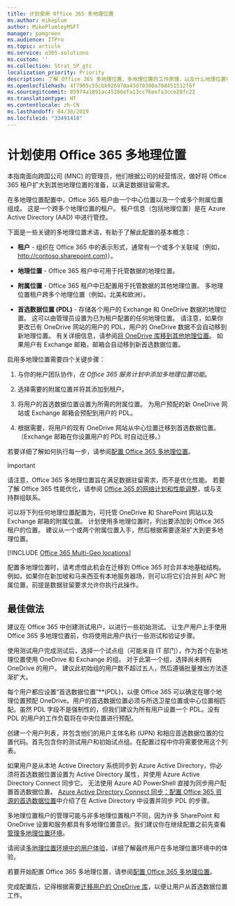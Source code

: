 ```yaml
---
title: 计划使用 Office 365 多地理位置
ms.author: mikeplum
author: MikePlumleyMSFT
manager: pamgreen
ms.audience: ITPro
ms.topic: article
ms.service: o365-solutions
ms.custom: ''
ms.collection: Strat_SP_gtc
localization_priority: Priority
description: 了解 Office 365 多地理位置、多地理位置的工作原理，以及什么地理位置可用于数据存储。
ms.openlocfilehash: 4f7905c55cbb926978a43d70300a70d451512f6f
ms.sourcegitcommit: 85974a1891ac45286efa13cc76eefa3cce28fc22
ms.translationtype: HT
ms.contentlocale: zh-CN
ms.lasthandoff: 04/30/2019
ms.locfileid: "33491418"
---
```

# <a name="plan-for-office-365-multi-geo"></a>计划使用 Office 365 多地理位置

本指南面向跨国公司 (MNC) 的管理员，他们根据公司的经营情况，做好将 Office 365 租户扩大到其他地理位置的准备，以满足数据驻留需求。

在多地理位置配置中，Office 365 租户由一个中心位置以及一个或多个附属位置组成。 这是一个跨多个地理位置的租户。 租户信息（包括地理位置）是在 Azure Active Directory (AAD) 中进行管控。

下面是一些关键的多地理位置术语，有助于了解此配置的基本概念：

-   **租户** - 组织在 Office 365 中的表示形式，通常有一个或多个关联域（例如，http://contoso.sharepoint.com)）。 

-   **地理位置** - Office 365 租户中可用于托管数据的地理位置。

-   **附属位置** - Office 365 租户中已配置用于托管数据的其他地理位置。 多地理位置租户跨多个地理位置（例如，北美和欧洲）。

-   **首选数据位置 (PDL)** - 存储各个用户的 Exchange 和 OneDrive 数据的地理位置。 这可以由管理员设置为已为租户配置的任何地理位置。 请注意，如果你更改已有 OneDrive 网站的用户的 PDL，用户的 OneDrive 数据不会自动移到新地理位置。 有关详细信息，请参阅[将 OneDrive 库移到其他地理位置](move-onedrive-between-geo-locations.md)。 如果用户有 Exchange 邮箱，邮箱会自动移到新首选数据位置。

启用多地理位置需要四个关键步骤：

1.  与你的帐户团队协作，_在 Office 365 服务计划中添加多地理位置功能_。

2.  选择需要的附属位置并将其添加到租户。

3.  将用户的首选数据位置设置为所需的附属位置。 为用户预配的新 OneDrive 网站或 Exchange 邮箱会预配到用户的 PDL。

4.  根据需要，将用户的现有 OneDrive 网站从中心位置迁移到首选数据位置。 （Exchange 邮箱在你设置用户的 PDL 时自动迁移。）

若要详细了解如何执行每一步，请参阅[配置 Office 365 多地理位置](multi-geo-tenant-configuration.md)。

> [!IMPORTANT]
> 请注意，Office 365 多地理位置旨在满足数据驻留需求，而不是优化性能。 若要了解 Office 365 性能优化，请参阅 [Office 365 的网络计划和性能调整](https://support.office.com/article/e5f1228c-da3c-4654-bf16-d163daee8848)，或与支持群组联系。

可以将下列任何地理位置配置为，可托管 OneDrive 和 SharePoint 网站以及 Exchange 邮箱的附属位置。 计划使用多地理位置时，列出要添加到 Office 365 租户的位置。 建议从一个或两个附属位置入手，然后根据需要逐渐扩大到更多地理位置。

[!INCLUDE [Office 365 Multi-Geo locations](includes/office-365-multi-geo-locations.md)]

配置多地理位置时，请考虑借此机会在迁移到 Office 365 时合并本地基础结构。例如，如果你在新加坡和马来西亚有本地服务器场，则可以将它们合并到 APC 附属位置，前提是数据驻留要求允许你执行此操作。

## <a name="best-practices"></a>最佳做法

建议在 Office 365 中创建测试用户，以进行一些初始测试。 让生产用户上手使用 Office 365 多地理位置前，你将使用此用户执行一些测试和验证步骤。

使用测试用户完成测试后，选择一个试点组（可能来自 IT 部门），作为首个在新地理位置使用 OneDrive 和 Exchange 的组。 对于此第一个组，选择尚未拥有 OneDrive 的用户。 建议此初始组的用户数不超过五人，然后遵循批量推出方法逐渐扩大。

每个用户都应设置“首选数据位置”**(PDL)，以便 Office 365 可以确定在哪个地理位置预配 OneDrive。用户的首选数据位置必须与所选卫星位置或中心位置相匹配。虽然 PDL 字段不是强制性的，但我们建议为所有用户设置一个 PDL。没有 PDL 的用户的工作负载将在中央位置进行预配。

创建一个用户列表，并包含他们的用户主体名称 (UPN) 和相应首选数据位置的位置代码。首先包含你的测试用户和初始试点组。在配置过程中你将需要使用这个列表。

如果用户是从本地 Active Directory 系统同步到 Azure Active Directory，你必须将首选数据位置设置为 Active Directory 属性，并使用 Azure Active Directory Connect 同步它。 无法使用 Azure AD PowerShell 直接为同步用户配置首选数据位置。 [Azure Active Directory Connect 同步：配置 Office 365 资源的首选数据位置](https://docs.microsoft.com/zh-CN/azure/active-directory/connect/active-directory-aadconnectsync-feature-preferreddatalocation)中介绍了在 Active Directory 中设置并同步 PDL 的步骤。

多地理位置租户的管理可能与非多地理位置租户不同，因为许多 SharePoint 和 OneDrive 设置和服务都具有多地理位置意识。我们建议你在继续配置之前先查看[管理多地理位置环境](administering-a-multi-geo-environment.md)。

请阅读[多地理位置环境中的用户体验](multi-geo-user-experience.md)，详细了解最终用户在多地理位置环境中的体验。

若要开始配置 Office 365 多地理位置，请参阅[配置 Office 365 多地理位置](multi-geo-tenant-configuration.md)。

完成配置后，记得根据需要[迁移用户的 OneDrive 库](move-onedrive-between-geo-locations.md)，以便让用户从首选数据位置工作。
